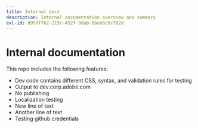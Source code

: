 ```yaml
---
title: Internal docs
description: Internal documentation overview and summary
exl-id: d95fff62-215c-452f-9dab-bbee8c6cf02d
---
```

# Internal documentation

This repo includes the following features:

* Dev code contains different CSS, syntax, and validation rules for testing
* Output to dev.corp.adobe.com
* No publishing
* Localization testing
* New line of text
* Another line of text
* Testing github credentials
